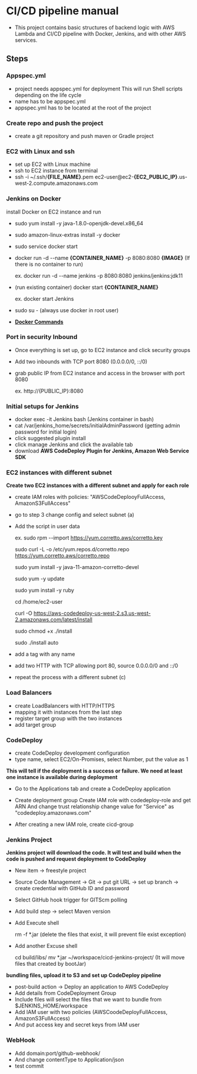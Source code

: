 # CI/CD pipeline manual

- This project contains basic structures of backend logic with AWS Lambda and CI/CD pipeline with Docker, Jenkins, and with other AWS services.

## Steps

### Appspec.yml

- project needs appspec.yml for deployment 
  This will run Shell scripts depending on the life cycle
- name has to be appspec.yml
- appspec.yml has to be located at the root of the project
    
### Create repo and push the project

- create a git repository and push maven or Gradle project 

### EC2 with Linux and ssh

- set up EC2 with Linux machine 
- ssh to EC2 instance from terminal 
- ssh -i ~/.ssh/**{FILE_NAME}**.pem ec2-user@ec2-**{EC2_PUBLIC_IP}**.us-west-2.compute.amazonaws.com

### Jenkins on Docker 

install Docker on EC2 instance and run

- sudo yum install -y java-1.8.0-openjdk-devel.x86_64
- sudo amazon-linux-extras install -y docker
- sudo service docker start
- docker run -d --name **{CONTAINER_NAME}** -p 8080:8080 **{IMAGE}** (If there is no container to run) 
    
   ex. docker run -d --name jenkins -p 8080:8080 jenkins/jenkins:jdk11
- (run existing container) docker start **{CONTAINER_NAME}**
   
   ex. docker start Jenkins
    
- sudo su - (always use docker in root user)

- **[Docker Commands](https://docs.docker.com/engine/reference/commandline/cli/)**

### Port in security Inbound

- Once everything is set up, go to EC2 instance and click security groups
- Add two inbounds with TCP port 8080 (0.0.0.0/0, ::/0)
- grab public IP from EC2 instance and access in the browser with port 8080 
  
  ex. http://{PUBLIC_IP}:8080

### Initial setups for Jenkins

- docker exec -it Jenkins bash (Jenkins container in bash)
- cat /var/jenkins_home/secrets/initialAdminPassword (getting admin password for initial login)
- click suggested plugin install
- click manage Jenkins and click the available tab
- download **AWS CodeDeploy Plugin for Jenkins, Amazon Web Service SDK**
 
### EC2 instances with different subnet

**Create two EC2 instances with a different subnet and apply for each role**
- create IAM roles with policies: "AWSCodeDeplooyFullAccess, AmazonS3FullAccess" 
- go to step 3 change config and select subnet (a)

- Add the script in user data
  
  ex. 
  sudo rpm --import https://yum.corretto.aws/corretto.key
  
  sudo curl -L -o /etc/yum.repos.d/corretto.repo https://yum.corretto.aws/corretto.repo
  
  sudo yum install -y java-11-amazon-corretto-devel
  
  sudo yum -y update
  
  sudo yum install -y ruby
  
  cd /home/ec2-user
  
  curl -O https://aws-codedeploy-us-west-2.s3.us-west-2.amazonaws.com/latest/install
  
  sudo chmod +x ./install
  
  sudo ./install auto

- add a tag with any name
- add two HTTP with TCP allowing port 80, source 0.0.0.0/0 and ::/0
- repeat the process with a different subnet (c)

### Load Balancers

- create LoadBalancers with HTTP/HTTPS
- mapping it with instances from the last step
- register target group with the two instances
- add target group 

### CodeDeploy

- create CodeDeploy development configuration 
- type name, select EC2/On-Promises, select Number, put the value as 1

**This will tell if the deployment is a success or failure. We need at least one instance is available during deployment**

- Go to the Applications tab and create a CodeDeploy application
- Create deployment group
  Create IAM role with codedeploy-role and get ARN
  And change trust relationship
    change value for "Service" as "codedeploy.amazonaws.com" 

- After creating a new IAM role, create cicd-group

### Jenkins Project

**Jenkins project will download the code. It will test and build when the code is pushed and request deployment to CodeDeploy**

- New item -> freestyle project
- Source Code Management -> Git -> put git URL -> set up branch -> create credential with GitHub ID and password
- Select GitHub hook trigger for GITScm polling
- Add build step -> select Maven version

- Add Execute shell

  rm -f *.jar (delete the files that exist, it will prevent file exist exception)
  
- Add another Excuse shell
  
  cd build/libs/
  mv *.jar ~/workspace/cicd-jenkins-project/
  (It will move files that created by bootJar)
  
**bundling files, upload it to S3 and set up CodeDeploy pipeline**

- post-build action -> Deploy an application to AWS CodeDeploy
- Add details from CodeDeployment Group
- Include files will select the files that we want to bundle from $JENKINS_HOME/workspace
- Add IAM user with two policies (AWSCoodeDeployFullAccess, AmazonS3FullAccess)
- And put access key and secret keys from IAM user 

### WebHook

- Add domain:port/github-webhook/
- And change contentType to Application/json
- test commit
